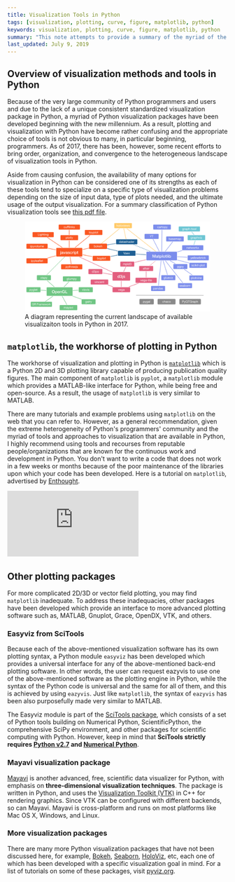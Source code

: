 ```yaml
---
title: Visualization Tools in Python
tags: [visualization, plotting, curve, figure, matplotlib, python]
keywords: visualization, plotting, curve, figure, matplotlib, python
summary: "This note attempts to provide a summary of the myriad of the existing methods of data visualization in Python."
last_updated: July 9, 2019
---
```


## Overview of visualization methods and tools in Python  

Because of the very large community of Python programmers and users and due to the lack of a unique consistent standardized visualization package in Python, a myriad of Python visualization packages have been developed beginning with the new millennium. As a result, plotting and visualization with Python have become rather confusing and the appropriate choice of tools is not obvious to many, in particular beginning, programmers. As of 2017, there has been, however, some recent efforts to bring order, organization, and convergence to the heterogeneous landscape of visualization tools in Python.  


Aside from causing confusion, the availability of many options for visualization in Python can be considered one of its strengths as each of these tools tend to specialize on a specific type of visualization problems depending on the size of input data, type of plots needed, and the ultimate usage of the output visualization. For a summary classification of Python visualization tools see [this pdf file](pyviz.pdf).   

<figure>
    <a href="https://www.youtube.com/watch?v=FytuB8nFHPQ"><img src="python_visualization_landscape.png"></a>
    <figcaption>
        A diagram representing the current landscape of available visualizaiton tools in Python in 2017.
    </figcaption>
</figure>

## `matplotlib`, the workhorse of plotting in Python  

The workhorse of visualization and plotting in Python is [`matplotlib`](https://matplotlib.org/) which is a Python 2D and 3D plotting library capable of producing publication quality figures. The main component of `matplotlib` is `pyplot`, a `matplotlib` module which provides a MATLAB-like interface for Python, while being free and open-source. As a result, the usage of `matplotlib` is very similar to MATLAB.  

There are many tutorials and example problems using `matplotlib` on the web that you can refer to. However, as a general recommendation, given the extreme heterogeneity of Python's programmers' community and the myriad of tools and approaches to visualization that are available in Python, I highly recommend using tools and recourses from reputable people/organizations that are known for the continuous work and development in Python. You don't want to write a code that does not work in a few weeks or months because of the poor maintenance of the libraries upon which your code has been developed. Here is a tutorial on `matplotlib`, advertised by [Enthought](https://www.enthought.com/).

<div class="center">
    <div class="video-wrapper">
        <div class="video-container">
            <iframe src="https://www.youtube.com/embed/6gdNUDs6QPc" frameborder="0"></iframe>
            </iframe>
        </div>
    </div>
</div>

## Other plotting packages  

For more complicated 2D/3D or vector field plotting, you may find `matplotlib` inadequate. To address these inadequacies, other packages have been developed which provide an interface to more advanced plotting software such as, MATLAB, Gnuplot, Grace, OpenDX, VTK, and others.  

### Easyviz from SciTools  

Because each of the above-mentioned visualization software has its own plotting syntax, a Python module `easyviz` has been developed which provides a universal interface for any of the above-mentioned back-end plotting software. In other words, the user can request eazyvis to use one of the above-mentioned software as the plotting engine in Python, while the syntax of the Python code is universal and the same for all of them, and this is achieved by using `eazyvis`. Just like `matplotlib`, the syntax of `eazyvis` has been also purposefully made very similar to MATLAB.  

The Easyviz module is part of the [SciTools package](https://github.com/hplgit/scitools), which consists of a set of Python tools building on Numerical Python, ScientificPython, the comprehensive SciPy environment, and other packages for scientific computing with Python. However, keep in mind that **SciTools strictly requires [Python v2.7](http://python.org) and [Numerical Python](http://numpy.org)**.  

### Mayavi visualization package  

[Mayavi](http://docs.enthought.com/mayavi/mayavi/) is another advanced, free, scientific data visualizer for Python, with emphasis on **three-dimensional visualization techniques**. The package is written in Python, and uses the [Visualization Toolkit (VTK)](http://www.vtk.org/) in C++ for rendering graphics. Since VTK can be configured with different backends, so can Mayavi. Mayavi is cross-platform and runs on most platforms like Mac OS X, Windows, and Linux.  

### More visualization packages  

There are many more Python visualization packages that have not been discussed here, for example, [Bokeh](https://bokeh.pydata.org/en/latest/), [Seaborn](https://seaborn.pydata.org/), [HoloViz](https://holoviz.org/tutorial/), etc, each one of which has been developed with a specific visualization goal in mind. For a list of tutorials on some of these packages, visit [pyviz.org](https://pyviz.org/tutorials/index.html).  